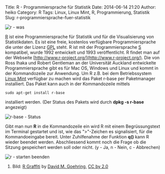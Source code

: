 Title: R - Programmiersprache für Statistik
Date: 2014-06-14 21:20
Author: heiko
Category: R
Tags: Linux, Linux Mint, R, Programmierung, Statistik
Slug: r-programmiersprache-fuer-statistik

![r - was][]

[R](http://de.wikipedia.org/wiki/R_%28Programmiersprache%29) ist eine Programmiersprache für Statistik und für die Visualisierung von Statistikdaten. Es ist eine freie, kostenlos verfügbare Programmiersprache die unter der Lizenz [GPL](http://de.wikipedia.org/wiki/GNU_General_Public_License) steht. R ist mit der Programmiersprache [S](http://de.wikipedia.org/wiki/S_%28Statistiksprache%29) kompatibel, wurde 1992 entwickelt und 1993 veröffentlicht. R findet man auf der Webseite [http://www.r-project.org/](http://www.r-project.org/). Die von Ross Ihaka und Robert Gentleman an der Universität Auckland entwickelte Programmiersprache gibt es für Mac OS, Windows und Linux und kommt in der Kommandozeile zur Anwendung. 
Um R z.B. bei dem Betriebssystem [Linux Mint](http://de.wikipedia.org/wiki/Linux_Mint) verfügbar zu machen wird das Paket r-base per Paketmanager installiert. Das Paket kann auch in der Kommandozeile mittels

    sudo apt-get install r-base

installiert werden. (Der Status des Pakets wird durch **dpkg -s r-base** angezeigt)

![r-base - Status][]

Gibt man nun **R** in die Kommandozeile ein wird R mit einem Begrüssungstext im Terminal gestartet und ist, wie das ">"-Zeichen es signalisiert, für die Kommandoeingabe bereit. Unter Zuhilfenahme der Funktion **q()** kann R wieder beendet werden. Abschliessend kommt noch die Frage ob die Sitzung gespeichert werden soll oder nicht. (y - Ja, n - Nein, c - Abbrechen)

![r - starten beenden][]

1. Bild: [R Graffiti](https://www.flickr.com/photos/carbonnyc/67187558/) by [David M. Goehring](https://www.flickr.com/photos/carbonnyc/), [CC by 2.0](https://creativecommons.org/licenses/by/2.0/deed.de) 


  [r - was]: http://www.datenpaul.de/archive/r-was.jpg
  [r-base - Status]: http://www.datenpaul.de/archive/r-base-status.png
  [r - starten beenden]: http://www.datenpaul.de/archive/r-starten-beenden.png
